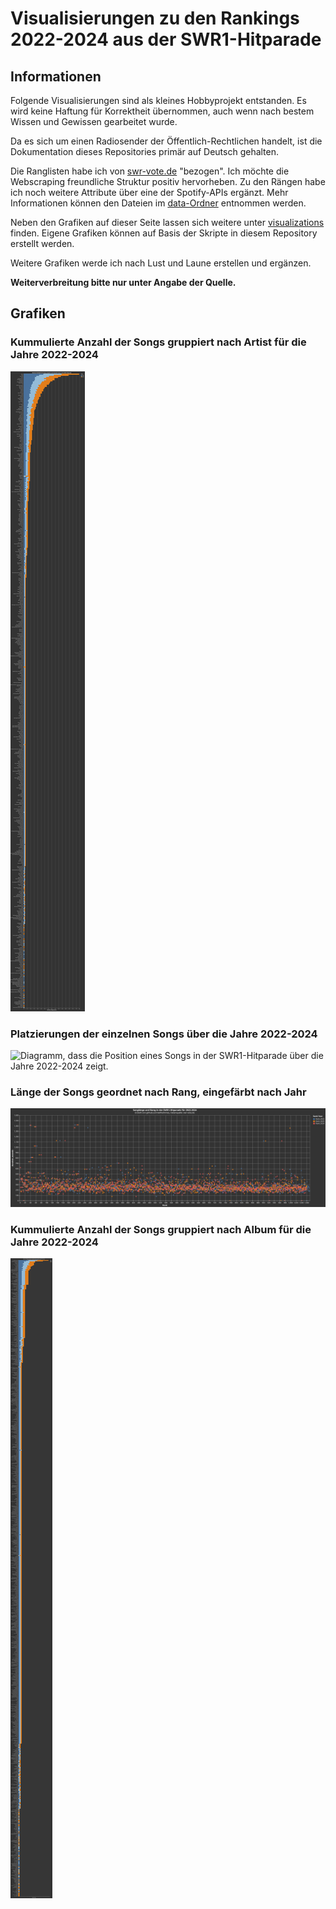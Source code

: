 # Visualisierungen zu den Rankings 2022-2024 aus der SWR1-Hitparade

## Informationen

Folgende Visualisierungen sind als kleines Hobbyprojekt entstanden. Es wird keine Haftung für Korrektheit übernommen, auch wenn nach bestem Wissen und Gewissen gearbeitet wurde.

Da es sich um einen Radiosender der Öffentlich-Rechtlichen handelt, ist die Dokumentation dieses Repositories primär auf Deutsch gehalten.

Die Ranglisten habe ich von [swr-vote.de](https://swr-vote.de) "bezogen". Ich möchte die Webscraping freundliche Struktur positiv hervorheben. Zu den Rängen habe ich noch weitere Attribute über eine der Spotify-APIs ergänzt. Mehr Informationen können den Dateien im [data-Ordner](/data_aggregation/data/) entnommen werden.

Neben den Grafiken auf dieser Seite lassen sich weitere unter [visualizations](/visualizations/) finden. Eigene Grafiken können auf Basis der Skripte in diesem Repository erstellt werden.

Weitere Grafiken werde ich nach Lust und Laune erstellen und ergänzen.

**Weiterverbreitung bitte nur unter Angabe der Quelle.**

## Grafiken

### Kummulierte Anzahl der Songs gruppiert nach Artist für die Jahre 2022-2024

![Absolute Anzahl der Songs eines artist in der SWR1-Hitparade in den Jahren 2022-2024](/visualizations/abs_amount_songs_grouped_by_artist.svg?raw=true)

### Platzierungen der einzelnen Songs über die Jahre 2022-2024

![Diagramm, dass die Position eines Songs in der SWR1-Hitparade über die Jahre 2022-2024 zeigt.](/visualizations/rank_over_years_with_title.svg?raw=true)

### Länge der Songs geordnet nach Rang, eingefärbt nach Jahr

![Länge der Songs in Sekunden, geordnet nach Rang und eingefärbt nach Jahr](/visualizations/song_length_over_year.svg?raw=true)

### Kummulierte Anzahl der Songs gruppiert nach Album für die Jahre 2022-2024

![Absolute Anzahl der Songs gruppiert nach Album in der SWR1-Hitparade in den Jahren 2022-2024](/visualizations/abs_amount_songs_grouped_by_album.svg?raw=true)
